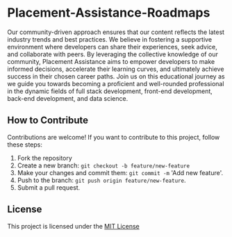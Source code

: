 # Placement-Assistance-Roadmaps

Our community-driven approach ensures that our content reflects the latest industry trends and best practices. We believe in fostering a supportive environment where developers can share their experiences, seek advice, and collaborate with peers. By leveraging the collective knowledge of our community, Placement Assistance aims to empower developers to make informed decisions, accelerate their learning curves, and ultimately achieve success in their chosen career paths. Join us on this educational journey as we guide you towards becoming a proficient and well-rounded professional in the dynamic fields of full stack development, front-end development, back-end development, and data science.

## How to Contribute

Contributions are welcome! If you want to contribute to this project, follow these steps:

1. Fork the repository
2. Create a new branch: `git checkout -b feature/new-feature`
3. Make your changes and commit them: `git commit -m` 'Add new feature'.
4. Push to the branch: `git push origin feature/new-feature`.
5. Submit a pull request.

## License

This project is licensed under the [MIT License](LICENSE)

